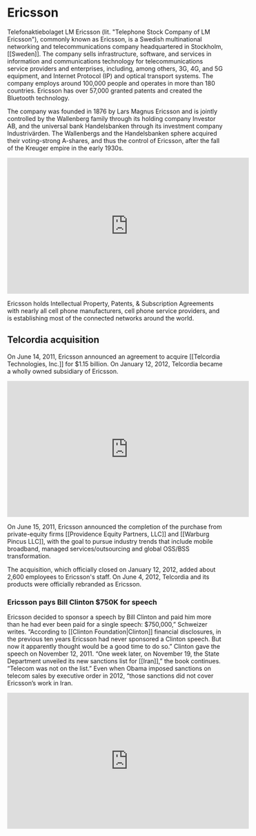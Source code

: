 # Ericsson
Telefonaktiebolaget LM Ericsson (lit. "Telephone Stock Company of LM Ericsson"), commonly known as Ericsson, is a Swedish multinational networking and telecommunications company headquartered in Stockholm, [[Sweden]]. The company sells infrastructure, software, and services in information and communications technology for telecommunications service providers and enterprises, including, among others, 3G, 4G, and 5G equipment, and Internet Protocol (IP) and optical transport systems. The company employs around 100,000 people and operates in more than 180 countries. Ericsson has over 57,000 granted patents and created the Bluetooth technology. 

The company was founded in 1876 by Lars Magnus Ericsson and is jointly controlled by the Wallenberg family through its holding company Investor AB, and the universal bank Handelsbanken through its investment company Industrivärden. The Wallenbergs and the Handelsbanken sphere acquired their voting-strong A-shares, and thus the control of Ericsson, after the fall of the Kreuger empire in the early 1930s.

<iframe width="560" height="315" src="https://www.youtube.com/embed/X5jPoQzEh-M" title="YouTube video player" frameborder="0" allow="accelerometer; autoplay; clipboard-write; encrypted-media; gyroscope; picture-in-picture" allowfullscreen></iframe>

Ericsson holds Intellectual Property, Patents, & Subscription Agreements with nearly all cell phone manufacturers, cell phone service providers, and is establishing most of the connected networks around the world.

## Telcordia acquisition
On June 14, 2011, Ericsson announced an agreement to acquire [[Telcordia Technologies, Inc.]] for $1.15 billion. On January 12, 2012, Telcordia became a wholly owned subsidiary of Ericsson. 

<iframe width="560" height="315" src="https://www.youtube.com/embed/GpF_eFaSjZM" title="YouTube video player" frameborder="0" allow="accelerometer; autoplay; clipboard-write; encrypted-media; gyroscope; picture-in-picture" allowfullscreen></iframe>

On June 15, 2011, Ericsson announced the completion of the purchase from private-equity firms [[Providence Equity Partners, LLC]] and [[Warburg Pincus LLC]], with the goal to pursue industry trends that include mobile broadband, managed services/outsourcing and global OSS/BSS transformation. 

The acquisition, which officially closed on January 12, 2012, added about 2,600 employees to Ericsson's staff. On June 4, 2012, Telcordia and its products were officially rebranded as Ericsson. 

### Ericsson pays Bill Clinton $750K for speech
Ericsson decided to sponsor a speech by Bill Clinton and paid him more than he had ever been paid for a single speech: $750,000,” Schweizer writes. “According to [[Clinton Foundation|Clinton]] financial disclosures, in the previous ten years Ericsson had never sponsored a Clinton speech. But now it apparently thought would be a good time to do so.” Clinton gave the speech on November 12, 2011. “One week later, on November 19, the State Department unveiled its new sanctions list for [[Iran]],” the book continues. “Telecom was not on the list.” Even when Obama imposed sanctions on telecom sales by executive order in 2012, “those sanctions did not cover Ericsson’s work in Iran. 

<iframe width="560" height="315" src="https://www.youtube.com/embed/TUjq48tgrFM" title="YouTube video player" frameborder="0" allow="accelerometer; autoplay; clipboard-write; encrypted-media; gyroscope; picture-in-picture" allowfullscreen></iframe>